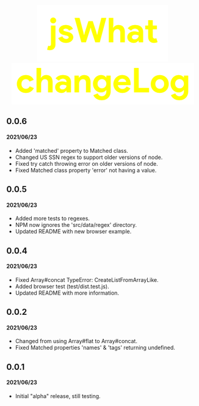 <p align="center">
  <img alt="jswhat" src=".github/logo.png"><br>
  <img alt="changelog" src=".github/changeLog.png">
</p>

## 0.0.6
#### 2021/06/23
- Added 'matched' property to Matched class.
- Changed US SSN regex to support older versions of node.
- Fixed try catch throwing error on older versions of node.
- Fixed Matched class property 'error' not having a value.

## 0.0.5
#### 2021/06/23
- Added more tests to regexes.
- NPM now ignores the 'src/data/regex' directory.
- Updated README with new browser example.

## 0.0.4
#### 2021/06/23
- Fixed Array#concat TypeError: CreateListFromArrayLike.
- Added browser test (test/dist.test.js).
- Updated README with more information.

## 0.0.2
#### 2021/06/23

- Changed from using Array#flat to Array#concat.
- Fixed Matched properties 'names' & 'tags' returning undefined.

## 0.0.1
#### 2021/06/23

- Initial "alpha" release, still testing.